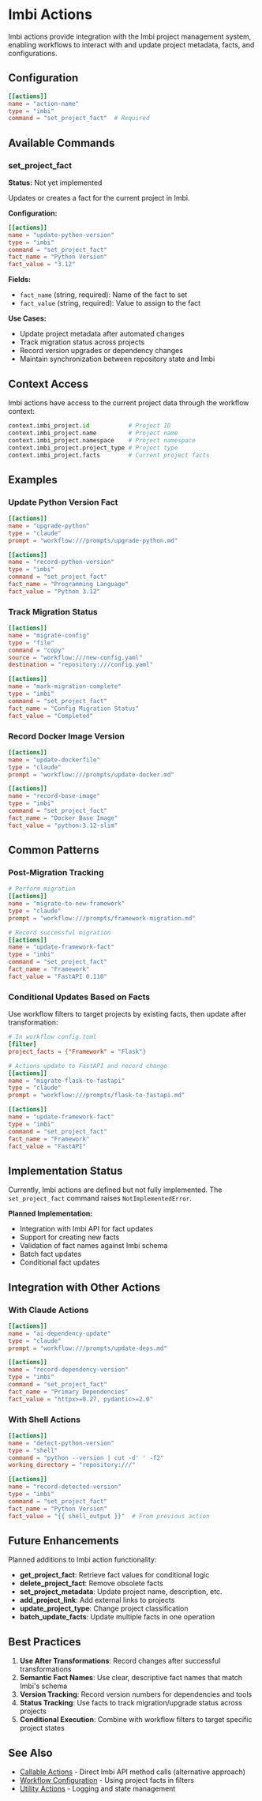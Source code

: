 # Imbi Actions

Imbi actions provide integration with the Imbi project management system, enabling workflows to interact with and update project metadata, facts, and configurations.

## Configuration

```toml
[[actions]]
name = "action-name"
type = "imbi"
command = "set_project_fact"  # Required
```

## Available Commands

### set_project_fact

**Status:** Not yet implemented

Updates or creates a fact for the current project in Imbi.

**Configuration:**
```toml
[[actions]]
name = "update-python-version"
type = "imbi"
command = "set_project_fact"
fact_name = "Python Version"
fact_value = "3.12"
```

**Fields:**
- `fact_name` (string, required): Name of the fact to set
- `fact_value` (string, required): Value to assign to the fact

**Use Cases:**
- Update project metadata after automated changes
- Track migration status across projects
- Record version upgrades or dependency changes
- Maintain synchronization between repository state and Imbi

## Context Access

Imbi actions have access to the current project data through the workflow context:

```python
context.imbi_project.id           # Project ID
context.imbi_project.name         # Project name
context.imbi_project.namespace    # Project namespace
context.imbi_project.project_type # Project type
context.imbi_project.facts        # Current project facts
```

## Examples

### Update Python Version Fact

```toml
[[actions]]
name = "upgrade-python"
type = "claude"
prompt = "workflow:///prompts/upgrade-python.md"

[[actions]]
name = "record-python-version"
type = "imbi"
command = "set_project_fact"
fact_name = "Programming Language"
fact_value = "Python 3.12"
```

### Track Migration Status

```toml
[[actions]]
name = "migrate-config"
type = "file"
command = "copy"
source = "workflow:///new-config.yaml"
destination = "repository:///config.yaml"

[[actions]]
name = "mark-migration-complete"
type = "imbi"
command = "set_project_fact"
fact_name = "Config Migration Status"
fact_value = "Completed"
```

### Record Docker Image Version

```toml
[[actions]]
name = "update-dockerfile"
type = "claude"
prompt = "workflow:///prompts/update-docker.md"

[[actions]]
name = "record-base-image"
type = "imbi"
command = "set_project_fact"
fact_name = "Docker Base Image"
fact_value = "python:3.12-slim"
```

## Common Patterns

### Post-Migration Tracking

```toml
# Perform migration
[[actions]]
name = "migrate-to-new-framework"
type = "claude"
prompt = "workflow:///prompts/framework-migration.md"

# Record successful migration
[[actions]]
name = "update-framework-fact"
type = "imbi"
command = "set_project_fact"
fact_name = "Framework"
fact_value = "FastAPI 0.110"
```

### Conditional Updates Based on Facts

Use workflow filters to target projects by existing facts, then update after transformation:

```toml
# In workflow config.toml
[filter]
project_facts = {"Framework" = "Flask"}

# Actions update to FastAPI and record change
[[actions]]
name = "migrate-flask-to-fastapi"
type = "claude"
prompt = "workflow:///prompts/flask-to-fastapi.md"

[[actions]]
name = "update-framework-fact"
type = "imbi"
command = "set_project_fact"
fact_name = "Framework"
fact_value = "FastAPI"
```

## Implementation Status

Currently, Imbi actions are defined but not fully implemented. The `set_project_fact` command raises `NotImplementedError`.

**Planned Implementation:**
- Integration with Imbi API for fact updates
- Support for creating new facts
- Validation of fact names against Imbi schema
- Batch fact updates
- Conditional fact updates

## Integration with Other Actions

### With Claude Actions

```toml
[[actions]]
name = "ai-dependency-update"
type = "claude"
prompt = "workflow:///prompts/update-deps.md"

[[actions]]
name = "record-dependency-version"
type = "imbi"
command = "set_project_fact"
fact_name = "Primary Dependencies"
fact_value = "httpx>=0.27, pydantic>=2.0"
```

### With Shell Actions

```toml
[[actions]]
name = "detect-python-version"
type = "shell"
command = "python --version | cut -d' ' -f2"
working_directory = "repository:///"

[[actions]]
name = "record-detected-version"
type = "imbi"
command = "set_project_fact"
fact_name = "Python Version"
fact_value = "{{ shell_output }}"  # From previous action
```

## Future Enhancements

Planned additions to Imbi action functionality:

- **get_project_fact**: Retrieve fact values for conditional logic
- **delete_project_fact**: Remove obsolete facts
- **set_project_metadata**: Update project name, description, etc.
- **add_project_link**: Add external links to projects
- **update_project_type**: Change project classification
- **batch_update_facts**: Update multiple facts in one operation

## Best Practices

1. **Use After Transformations**: Record changes after successful transformations
2. **Semantic Fact Names**: Use clear, descriptive fact names that match Imbi's schema
3. **Version Tracking**: Record version numbers for dependencies and tools
4. **Status Tracking**: Use facts to track migration/upgrade status across projects
5. **Conditional Execution**: Combine with workflow filters to target specific project states

## See Also

- [Callable Actions](callable.md) - Direct Imbi API method calls (alternative approach)
- [Workflow Configuration](../workflows.md) - Using project facts in filters
- [Utility Actions](utility.md) - Logging and state management
